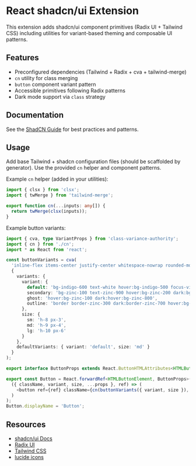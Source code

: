 # React shadcn/ui Extension

This extension adds shadcn/ui component primitives (Radix UI + Tailwind CSS) including utilities for variant-based theming and composable UI patterns.

## Features

- Preconfigured dependencies (Tailwind + Radix + cva + tailwind-merge)
- `cn` utility for class merging
- `button` component variant pattern
- Accessible primitives following Radix patterns
- Dark mode support via `class` strategy

## Documentation

See the [ShadCN Guide](./docs/SHADCN_GUIDE.md) for best practices and patterns.

## Usage

Add base Tailwind + shadcn configuration files (should be scaffolded by generator). Use the provided `cn` helper and component patterns.

Example `cn` helper (added in your utilities):

```ts
import { clsx } from 'clsx';
import { twMerge } from 'tailwind-merge';

export function cn(...inputs: any[]) {
  return twMerge(clsx(inputs));
}
```

Example button variants:

```ts
import { cva, type VariantProps } from 'class-variance-authority';
import { cn } from './cn';
import * as React from 'react';

const buttonVariants = cva(
  'inline-flex items-center justify-center whitespace-nowrap rounded-md text-sm font-medium transition-colors focus-visible:outline-none focus-visible:outline-2 focus-visible:outline-offset-2 disabled:opacity-60 disabled:pointer-events-none',
  {
    variants: {
      variant: {
        default: 'bg-indigo-600 text-white hover:bg-indigo-500 focus-visible:outline-indigo-600',
        secondary: 'bg-zinc-100 text-zinc-900 hover:bg-zinc-200 dark:bg-zinc-800 dark:text-zinc-100 dark:hover:bg-zinc-700 focus-visible:outline-zinc-500',
        ghost: 'hover:bg-zinc-100 dark:hover:bg-zinc-800',
        outline: 'border border-zinc-300 dark:border-zinc-700 hover:bg-zinc-100 dark:hover:bg-zinc-800'
      },
      size: {
        sm: 'h-8 px-3',
        md: 'h-9 px-4',
        lg: 'h-10 px-6'
      }
    },
    defaultVariants: { variant: 'default', size: 'md' }
  }
);

export interface ButtonProps extends React.ButtonHTMLAttributes<HTMLButtonElement>, VariantProps<typeof buttonVariants> {}

export const Button = React.forwardRef<HTMLButtonElement, ButtonProps>(
  ({ className, variant, size, ...props }, ref) => (
    <button ref={ref} className={cn(buttonVariants({ variant, size }), className)} {...props} />
  )
);
Button.displayName = 'Button';
```

## Resources

- [shadcn/ui Docs](https://ui.shadcn.com)
- [Radix UI](https://www.radix-ui.com/)
- [Tailwind CSS](https://tailwindcss.com/)
- [lucide icons](https://lucide.dev)
